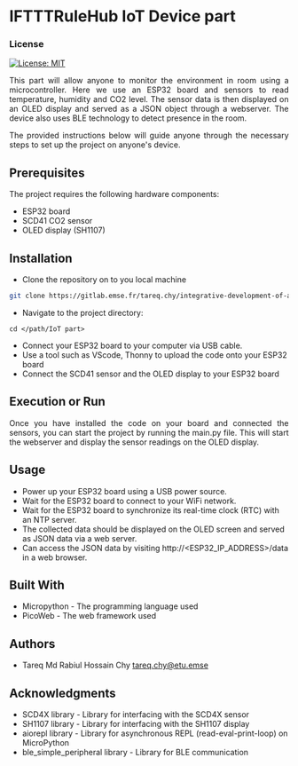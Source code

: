 # IFTTTRuleHub IoT Device part


### License
[![License: MIT](https://img.shields.io/badge/License-MIT-yellow.svg)](https://opensource.org/licenses/MIT)


<p style="text-align: justify;">
This part will allow anyone to monitor the environment in room using a microcontroller. Here we use an ESP32 board and sensors to read temperature, humidity and CO2 level. The sensor data is then displayed on an OLED display and served as a JSON object through a webserver. The device also uses BLE technology to detect presence in the room.
</P>

<p style="text-align: justify;">
The provided instructions below will guide anyone through the necessary steps to set up the project on anyone's device.
<p>

## Prerequisites
The project requires the following hardware components:

- ESP32 board
- SCD41 CO2 sensor
- OLED display (SH1107)


## Installation 

- Clone the repository on to you local machine
```bash
git clone https://gitlab.emse.fr/tareq.chy/integrative-development-of-a-cps2-project.git
``` 
- Navigate to the project directory:

```
cd </path/IoT part>
```
- Connect your ESP32 board to your computer via USB cable.
- Use a tool such as VScode, Thonny to upload the code onto your ESP32 board
- Connect the SCD41 sensor and the OLED display to your ESP32 board


## Execution or Run

<p style="text-align: justify;">
Once you have installed the code on your board and connected the sensors, you can start the project by running the main.py file. This will start the webserver and display the sensor readings on the OLED display.
<p>

## Usage

- Power up your ESP32 board using a USB power source.
- Wait for the ESP32 board to connect to your WiFi network.
- Wait for the ESP32 board to synchronize its real-time clock (RTC) with an NTP server.
- The collected data should be displayed on the OLED screen and served as JSON data via a web server.
- Can access the JSON data by visiting http://<ESP32_IP_ADDRESS>/data in a web browser.


## Built With

- Micropython - The programming language used
- PicoWeb - The web framework used


## Authors

- Tareq Md Rabiul Hossain Chy <tareq.chy@etu.emse>


## Acknowledgments

- SCD4X library - Library for interfacing with the SCD4X sensor
- SH1107 library - Library for interfacing with the SH1107 display
- aiorepl library - Library for asynchronous REPL (read-eval-print-loop) on MicroPython
- ble_simple_peripheral library - Library for BLE communication
